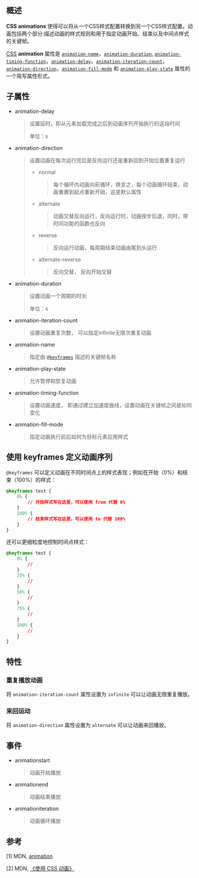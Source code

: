## 概述

**CSS animations** 使得可以将从一个CSS样式配置转换到另一个CSS样式配置。动画包括两个部分:描述动画的样式规则和用于指定动画开始、结束以及中间点样式的关键帧。



[CSS](https://developer.mozilla.org/zh-CN/docs/Web/CSS) **animation** 属性是 [`animation-name`](https://developer.mozilla.org/zh-CN/docs/Web/CSS/animation-name)，[`animation-duration`](https://developer.mozilla.org/zh-CN/docs/Web/CSS/animation-duration), [`animation-timing-function`](https://developer.mozilla.org/zh-CN/docs/Web/CSS/animation-timing-function)，[`animation-delay`](https://developer.mozilla.org/zh-CN/docs/Web/CSS/animation-delay)，[`animation-iteration-count`](https://developer.mozilla.org/zh-CN/docs/Web/CSS/animation-iteration-count)，[`animation-direction`](https://developer.mozilla.org/zh-CN/docs/Web/CSS/animation-direction)，[`animation-fill-mode`](https://developer.mozilla.org/zh-CN/docs/Web/CSS/animation-fill-mode) 和 [`animation-play-state`](https://developer.mozilla.org/zh-CN/docs/Web/CSS/animation-play-state) 属性的一个简写属性形式。



## 子属性

- animation-delay

  > 设置延时，即从元素加载完成之后到动画序列开始执行的这段时间
  >
  > 单位：s

- animation-direction

  > 设置动画在每次运行完后是反向运行还是重新回到开始位置重复运行
  >
  > - normal
  >
  >   > 每个循环内动画向前循环，换言之，每个动画循环结束，动画重置到起点重新开始，这是默认属性
  >
  > - alternate
  >
  >   > 动画交替反向运行，反向运行时，动画按步后退，同时，带时间功能的函数也反向
  >
  > - reverse
  >
  >   > 反向运行动画，每周期结束动画由尾到头运行
  >
  > - alternate-reverse
  >
  >   > 反向交替， 反向开始交替

- animation-duration

  > 设置动画一个周期的时长
  >
  > 单位：s

- animation-iteration-count

  > 设置动画重复次数， 可以指定infinite无限次重复动画

- animation-name

  > 指定由 [`@keyframes`](https://developer.mozilla.org/zh-CN/docs/Web/CSS/@keyframes) 描述的关键帧名称

- animation-play-state

  > 允许暂停和恢复动画

- animation-timing-function

  > 设置动画速度， 即通过建立加速度曲线，设置动画在关键帧之间是如何变化

- animation-fill-mode

  > 指定动画执行前后如何为目标元素应用样式



## 使用 keyframes 定义动画序列

`@keyframes` 可以定义动画在不同时间点上的样式表现；例如在开始（0%）和结束（100%）的样式：

```css
@keyframes test {
    0% {
        // 开始样式写在这里，可以使用 from 代替 0%
    }
    100% {
        // 结束样式写在这里，可以使用 to 代替 100%
    }
}
```

还可以更细粒度地控制时间点样式：

```css
@keyframes test {
    0% {
        // 
    }
    25% {
        // 
    }
    50% {
        // 
    }
    75% {
        // 
    }
    100% {
        // 
    }
}
```



## 特性

### 重复播放动画

将 `animation-iteration-count` 属性设置为 `infinite` 可以让动画无限重复播放。

### 来回运动

将 `animation-direction` 属性设置为 `alternate` 可以让动画来回播放。



## 事件

- animationstart

  > 动画开始播放

- animationend

  > 动画结束播放

- animationiteration

  > 动画循环播放



## 参考

[1] MDN, [animation](<https://developer.mozilla.org/zh-CN/docs/Web/CSS/animation>)

[2] MDN, [《使用 CSS 动画》](<https://developer.mozilla.org/zh-CN/docs/Web/CSS/CSS_Animations/Using_CSS_animations>)
